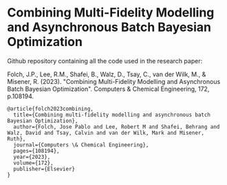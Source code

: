 # Combining Multi-Fidelity Modelling and Asynchronous Batch Bayesian Optimization

Github repository containing all the code used in the research paper:

Folch, J.P., Lee, R.M., Shafei, B., Walz, D., Tsay, C., van der Wilk, M., & Misener, R. (2023). "Combining Multi-Fidelity Modelling and Asynchronous Batch Bayesian Optimization". Computers & Chemical Engineering, 172, p.108194.

```
@article{folch2023combining,
  title={Combining multi-fidelity modelling and asynchronous batch Bayesian Optimization},
  author={Folch, Jose Pablo and Lee, Robert M and Shafei, Behrang and Walz, David and Tsay, Calvin and van der Wilk, Mark and Misener, Ruth},
  journal={Computers \& Chemical Engineering},
  pages={108194},
  year={2023},
  volume={172},
  publisher={Elsevier}
}
```
